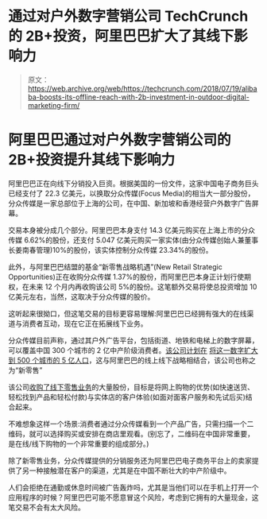 # 通过对户外数字营销公司 TechCrunch 的 2B+投资，阿里巴巴扩大了其线下影响力

> 原文：<https://web.archive.org/web/https://techcrunch.com/2018/07/19/alibaba-boosts-its-offline-reach-with-2b-investment-in-outdoor-digital-marketing-firm/>

# 阿里巴巴通过对户外数字营销公司的 2B+投资提升其线下影响力

阿里巴巴正在向线下分销投入巨资。根据美国的一份文件，这家中国电子商务巨头已经支付了 22.3 亿美元，以换取分众传媒(Focus Media)的相当大一部分股份，分众传媒是一家总部位于上海的公司，在中国、新加坡和香港经营户外数字广告屏幕。

交易本身被分成几个部分。阿里巴巴本身支付 14.3 亿美元购买在上海上市的分众传媒 6.62%的股份，还支付 5.047 亿美元购买一家实体(由分众传媒创始人兼董事长姜南春管理)10%的股份，该实体控制分众传媒 23.34%的股份。

此外，与阿里巴巴结盟的基金“新零售战略机遇”(New Retail Strategic Opportunities)正在收购分众传媒 1.37%的股份，而阿里巴巴本身正计划行使期权，在未来 12 个月内再收购该公司 5%的股份。这笔额外交易将使总投资增加 10 亿美元左右，当然，这取决于分众传媒的股价。

这听起来很拗口，但这笔交易的目标更容易理解:阿里巴巴已经拥有强大的在线渠道与消费者互动，现在它正在拓展线下业务。

分众传媒目前声称，通过其户外广告平台，包括街道、地铁和电梯上的数字屏幕，可以覆盖中国 300 个城市的 2 亿中产阶级消费者。[该公司计划在](https://web.archive.org/web/20221025223740/https://www.alizila.com/alibaba-invests-digital-marketer-focus-media/) [将这一数字扩大到 500 个城市的 5 亿人口](https://web.archive.org/web/20221025223740/https://www.alizila.com/alibaba-invests-digital-marketer-focus-media/)，这与阿里巴巴的线上线下战略相结合，该公司也称之为“新零售”

该公司[收购了线下零售业务](https://web.archive.org/web/20221025223740/https://techcrunch.com/2018/02/11/alibaba-doles-out-1-3-billion-in-investments/)的大量股份，目标是将网上购物的优势(如快速送货、轻松找到产品和轻松付款)与实体店的客户体验(如面对面客户服务和先试后买)结合起来。

不难想象这样一个场景:消费者通过分众传媒看到一个产品广告，只需扫描一个二维码，就可以选择购买或安排在商店里观看。(别忘了，二维码在中国非常重要，是在线/线下购物的一个非常重要的组成部分。)

除了新零售业务，分众传媒提供的分销服务还为阿里巴巴电子商务平台上的卖家提供了另一种接触潜在客户的渠道，尤其是在中国不断壮大的中产阶级中。

人们会拒绝在通勤或休息时间被广告轰炸吗，尤其是当他们可以在手机上打开一个应用程序的时候？阿里巴巴可能不愿意冒这个风险，考虑到它拥有的大量现金，这笔交易不会有太大风险。